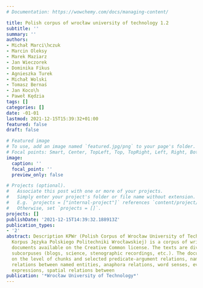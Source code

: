 ```yaml
---
# Documentation: https://wowchemy.com/docs/managing-content/

title: Polish corpus of wrocław university of technology 1.2
subtitle: ''
summary: ''
authors:
- Michał Marci\ŉczuk
- Marcin Oleksy
- Marek Maziarz
- Jan Wieczorek
- Dominika Fikus
- Agnieszka Turek
- Michał Wolski
- Tomasz Bernaś
- Jan Koco\ŉ
- Paweł Kędzia
tags: []
categories: []
date: -01-01
lastmod: 2021-12-15T15:39:32+01:00
featured: false
draft: false

# Featured image
# To use, add an image named `featured.jpg/png` to your page's folder.
# Focal points: Smart, Center, TopLeft, Top, TopRight, Left, Right, BottomLeft, Bottom, BottomRight.
image:
  caption: ''
  focal_point: ''
  preview_only: false

# Projects (optional).
#   Associate this post with one or more of your projects.
#   Simply enter your project's folder or file name without extension.
#   E.g. `projects = ["internal-project"]` references `content/project/deep-learning/index.md`.
#   Otherwise, set `projects = []`.
projects: []
publishDate: '2021-12-15T14:39:32.188913Z'
publication_types:
- '2'
abstract: Description KPWr (Polish Corpus of Wrocław University of Technology, pol.
  Korpus Języka Polskiego Politechniki Wrocławskiej) is a corpus of written and spoken
  documents available on the Creative Common license. The texts are divided into 15
  subcorpuses (blogs, science, stenographic recordings, etc.). The documents are annotated
  on the level of chunks and selected predicate-argument relations, named entities,
  relations between named entities, anaphora relations, word senses, events, temporal
  expressions, spatial relations between
publication: '*Wrocław University of Technology*'
---
```

